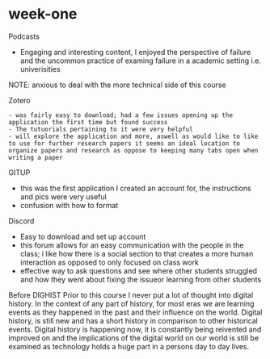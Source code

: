 # week-one
Podcasts
 - Engaging and interesting content, I enjoyed the perspective of failure and the uncommon practice of examing failure in a academic setting i.e. univerisities
 
 NOTE: anxious to deal with the more technical side of this course 

Zotero
 
 	- was fairly easy to download; had a few issues opening up the application the first time but found success
	- The tutuorials pertaining to it were very helpful
	- will explore the application and more, aswell as would like to like to use for further research papers it seems an ideal location to organize papers and research as oppose to keeping many tabs open when writing a paper


GITUP
  - this was the first application I created an account for, the instructions and pics were very useful
  - confusion with how to format 

Discord
- Easy to download and set up account 
- this forum allows for an easy communication with the people in the class; i like how there is a social section to that creates a more human interaction as opposed to only focused on class work 
- effective way to ask questions and see where other students struggled and how they went about fixing the issueor learning from other students

Before DIGHIST
Prior to this course I never put a lot of thought into digital history. In the context of any part of history, for most eras we are learning events as they happened in the past and their influence on the world. Digital history, is still new and has a short history in comparison to other historical events. Digital history is happening now, it is constantly being reivented and improved on and the implications of the digital world on our world is still be examined as technology holds a huge part in a persons day to day lives. 
	
